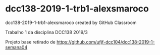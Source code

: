 # dcc138-2019-1-trb1-alexsmaroco
dcc138-2019-1-trb1-alexsmaroco created by GitHub Classroom

Trabalho 1 da disciplina DCC138 2019/3

Projeto base retirado de https://github.com/ufjf-dcc104/dcc138-2019-1-semana04
